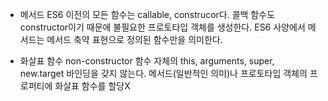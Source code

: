 - 메서드
ES6 이전의 모든 함수는 callable, construcor다. 콜백 함수도 constructor이기 때문에 불필요한 프로토타입 객체를 생성한다.
ES6 사양에서 메서드는 메서드 축약 표현으로 정의된 함수만을 의미한다.

- 화살표 함수
non-constructor
함수 자체의 this, arguments, super, new.target 바인딩을 갖지 않는다.
메서드(일반적인 의미)나 프로토타입 객체의 프로퍼티에 화살표 함수를 할당X
